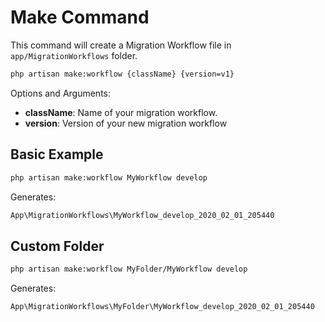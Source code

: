 # Make Command

This command will create a Migration Workflow file in ```app/MigrationWorkflows``` folder.

```bash
php artisan make:workflow {className} {version=v1}
```

Options and Arguments:
- **className**: Name of your migration workflow.
- **version**: Version of your new migration workflow

## Basic Example

```bash
php artisan make:workflow MyWorkflow develop
```

Generates:

```bash
App\MigrationWorkflows\MyWorkflow_develop_2020_02_01_205440
```

## Custom Folder

```bash
php artisan make:workflow MyFolder/MyWorkflow develop
```

Generates:

```bash
App\MigrationWorkflows\MyFolder\MyWorkflow_develop_2020_02_01_205440
```